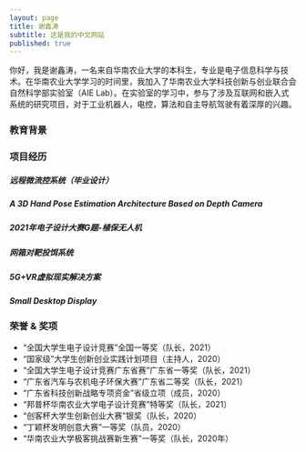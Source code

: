 ```yaml
---
layout: page
title: 谢鑫涛
subtitle: 这是我的中文网站
published: true
---
```


你好，我是谢鑫涛，一名来自华南农业大学的本科生，专业是电子信息科学与技术。在华南农业大学学习的时间里，我加入了华南农业大学科技创新与创业联合会自然科学部实验室（AIE Lab）。在实验室的学习中，参与了涉及互联网和嵌入式系统的研究项目，对于工业机器人，电控，算法和自主导航驾驶有着深厚的兴趣。


### 教育背景

### 项目经历

##### 远程微流控系统（毕业设计）

##### A 3D Hand Pose Estimation Architecture Based on Depth Camera 

##### 2021年电子设计大赛G题-植保无人机

##### 网箱对靶投饵系统

##### 5G+VR虚拟现实解决方案

##### Small Desktop Display


### 荣誉 & 奖项

- “全国大学生电子设计竞赛”全国一等奖（队长，2021）
- “国家级”大学生创新创业实践计划项目（主持人，2020）
- “全国大学生电子设计竞赛广东省赛”广东省一等奖（队长，2021）
- “广东省汽车与农机电子环保大赛”广东省二等奖（队长，2021）
- “广东省科技创新战略专项资金”省级立项（成员，2020）
- “邦普杯华南农业大学电子设计竞赛”特等奖（队长，2021）
- “创客杯大学生创新创业大赛”银奖（队长，2020）
- “丁颖杯发明创意大赛”一等奖（队员，2020）
- “华南农业大学极客挑战赛新生赛”一等奖（队长，2020年）